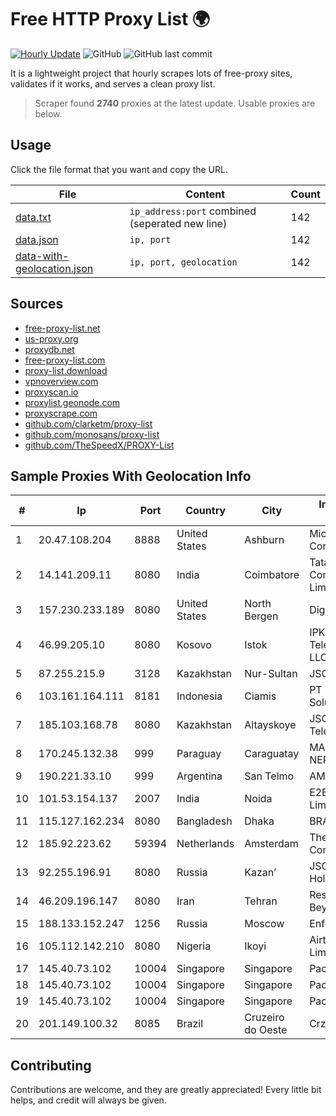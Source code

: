 
# Free HTTP Proxy List 🌍

[![Hourly Update](https://github.com/mertguvencli/http-proxy-list/actions/workflows/main.yml/badge.svg?branch=main)](https://github.com/mertguvencli/http-proxy-list/actions/workflows/main.yml)
![GitHub](https://img.shields.io/github/license/mertguvencli/http-proxy-list)
![GitHub last commit](https://img.shields.io/github/last-commit/mertguvencli/http-proxy-list)

It is a lightweight project that hourly scrapes lots of free-proxy sites, validates if it works, and serves a clean proxy list.


> Scraper found **2740** proxies at the latest update. Usable proxies are below.

## Usage

Click the file format that you want and copy the URL.


|File|Content|Count|
|----|-------|-----|
|[data.txt](https://raw.githubusercontent.com/mertguvencli/http-proxy-list/main/proxy-list/data.txt)|`ip_address:port` combined (seperated new line)|142|
|[data.json](https://raw.githubusercontent.com/mertguvencli/http-proxy-list/main/proxy-list/data.json)|`ip, port`|142|
|[data-with-geolocation.json](https://raw.githubusercontent.com/mertguvencli/http-proxy-list/main/proxy-list/data-with-geolocation.json)|`ip, port, geolocation`|142|

## Sources

* [free-proxy-list.net](https://free-proxy-list.net)
* [us-proxy.org](https://www.us-proxy.org)
* [proxydb.net](http://proxydb.net)
* [free-proxy-list.com](https://free-proxy-list.com/?page=&port=&type%5B%5D=http&type%5B%5D=https&up_time=0&search=Search)
* [proxy-list.download](https://www.proxy-list.download/HTTP)
* [vpnoverview.com](https://vpnoverview.com/privacy/anonymous-browsing/free-proxy-servers)
* [proxyscan.io](https://www.proxyscan.io)
* [proxylist.geonode.com](https://proxylist.geonode.com/api/proxy-list?limit=300&page=1&sort_by=lastChecked&sort_type=desc&protocols=http,https)
* [proxyscrape.com](https://api.proxyscrape.com/v2/?request=displayproxies&protocol=http&timeout=10000&country=all&ssl=all&anonymity=all)
* [github.com/clarketm/proxy-list](https://raw.githubusercontent.com/clarketm/proxy-list/master/proxy-list-raw.txt)
* [github.com/monosans/proxy-list](https://raw.githubusercontent.com/monosans/proxy-list/main/proxies/http.txt)
* [github.com/TheSpeedX/PROXY-List](https://raw.githubusercontent.com/TheSpeedX/PROXY-List/master/http.txt)


## Sample Proxies With Geolocation Info

|#|Ip|Port|Country|City|Internet Service Provider|
|-|--|----|-------|----|-------------------------|
|1|20.47.108.204|8888|United States|Ashburn|Microsoft Corporation|
|2|14.141.209.11|8080|India|Coimbatore|Tata Communications Limited|
|3|157.230.233.189|8080|United States|North Bergen|DigitalOcean, LLC|
|4|46.99.205.10|8080|Kosovo|Istok|IPKO Telecommunications LLC|
|5|87.255.215.9|3128|Kazakhstan|Nur-Sultan|JSC Transtelecom|
|6|103.161.164.111|8181|Indonesia|Ciamis|PT Galuh Multidata Solution|
|7|185.103.168.78|8080|Kazakhstan|Altayskoye|JSC Alma Telecommunications|
|8|170.245.132.38|999|Paraguay|Caraguatay|MACHADO BAEZ, NERY JAVIER|
|9|190.221.33.10|999|Argentina|San Telmo|AMX Argentina S.A.|
|10|101.53.154.137|2007|India|Noida|E2E Networks Limited|
|11|115.127.162.234|8080|Bangladesh|Dhaka|BRACNet Limited|
|12|185.92.223.62|59394|Netherlands|Amsterdam|The Constant Company|
|13|92.255.196.91|8080|Russia|Kazan’|JSC "ER-Telecom Holding"|
|14|46.209.196.147|8080|Iran|Tehran|Respina Networks & Beyond PJSC|
|15|188.133.152.247|1256|Russia|Moscow|Enforta-MSK|
|16|105.112.142.210|8080|Nigeria|Ikoyi|Airtel Networks Limited|
|17|145.40.73.102|10004|Singapore|Singapore|Packet Host, Inc.|
|18|145.40.73.102|10004|Singapore|Singapore|Packet Host, Inc.|
|19|145.40.73.102|10004|Singapore|Singapore|Packet Host, Inc.|
|20|201.149.100.32|8085|Brazil|Cruzeiro do Oeste|Crznet Telecom Ltda|



## Contributing

Contributions are welcome, and they are greatly appreciated! Every
little bit helps, and credit will always be given.

